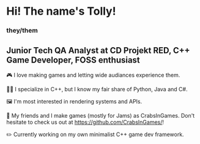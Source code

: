# Hi! The name's Tolly!
### they/them

## Junior Tech QA Analyst at CD Projekt RED, C++ Game Developer, FOSS enthusiast

🎮 I love making games and letting wide audiances experience them.

🧑‍💻 I specialize in C++, but I know my fair share of Python, Java and C#.

🖼️ I'm most interested in rendering systems and APIs.

🦀 My friends and I make games (mostly for Jams) as CrabsInGames. Don't hesitate to check us out at https://github.com/CrabsInGames/!

✏️ Currently working on my own minimalist C++ game dev framework.
